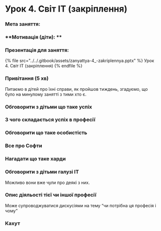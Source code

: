 # Урок 4. Світ IT (закріплення)

### Мета заняття:

### **Мотивація (діти): **

### Презентація для заняття:

{% file src="../../.gitbook/assets/zanyattya-4_-zakriplennya.pptx" %}
Урок 4. Світ IT (закріплення)
{% endfile %}

### Привітання (5 хв)

Питаємо в дітей про їхні справи, як пройшов тиждень, згадуємо, що було на минулому занятті з тими хто є.

### **Обговорити з дітьми що таке успіх**

### **З чого складається успіх в професії**

### **Обговорити що таке особистість**

### **Все про Софти**

### **Нагадати що таке харди**

### **Обговорити з дітьми галузі ІТ**

Можливо вони вже чули про деякі з них.

### **Опис діяльості тієї чи іншої професії**

Може супроводжуватися дискусіями на тему “чи потрібна ця професія і чому”

### **Кахут**
